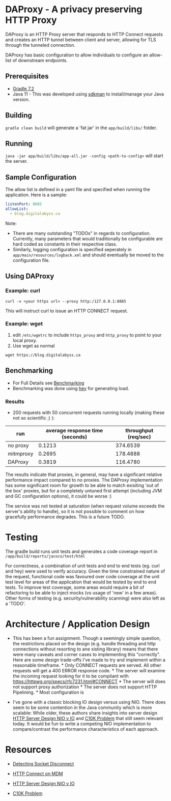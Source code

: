 # DAProxy - A privacy preserving HTTP Proxy

DAProxy is an HTTP Proxy server that responds to HTTP Connect requests and creates an HTTP tunnel between client and server, allowing for TLS through the tunneled connection.

DAProxy has basic configuration to allow individuals to configure an allow-list of downstream endpoints.

## Prerequisites 

* [Gradle 7.2](https://gradle.org/)
* Java 11 - This was developed using [sdkman](https://sdkman.io/) to install/manage your Java version.

## Building

`gradle clean build` will generate a 'fat jar' in the `app/build/libs/` folder.

## Running

`java -jar app/build/libs/app-all.jar -config <path-to-config>` will start the server.

## Sample Configuration

The allow list is defined in a yaml file and specified when running the application. 
Here is a sample:

```yaml
listenPort: 8085
allowList:
  - blog.digitalabyss.ca
```

Note: 
* There are many outstanding "TODOs" in regards to configuration.  Currently, many parameters that would traditionally be configurable are hard coded as constants in their respective class.
* Similarly, logging configuration is specified seperately in `app/main/resources/logback.xml` and should eventually be moved to the configuration file.


## Using DAProxy
### Example: curl
```
curl -v <your https url> --proxy http:/127.0.0.1:8085
```
This will instruct curl to issue an HTTP CONNECT request.
### Example: wget
1. edit `/etc/wgetrc` to include `https_proxy` and `http_proxy` to point to your local proxy.
2. Use wget as normal

```
wget https://blog.digitalabyss.ca
```


## Benchmarking

* For Full Details see [Benchmarking](docs/Benchmarking.md)
* Benchmarking was done using [hey](https://github.com/rakyll/hey) for generating load.

### Results

* 200 requests with 50 concurrent requests running locally (making these not so scientific ;) ):

| run | average response time (seconds) | throughput (req/sec) |
| --- | ------------------------------ | -------------------- |
| no proxy | 0.1213 | 374.6539 |
| mitmproxy | 0.2695 | 178.4888 |
| DAProxy | 0.3819 | 116.4780 |

The results indicate that proxies, in general, may have a significant relative performance impact compared to no proxies.  The DAProxy implementation has some significant room for growth to be able to match exisiting 'out of the box' proxies, but for a completely untuned  first attempt (including JVM and GC configuration options), it could be worse :)

The service was not tested at saturation (when request volume exceeds the server's ability to handle), so it is not possible to comment on how gracefully performance degrades.  This is a future TODO.

# Testing

The gradle build runs unit tests and generates a code coverage report in `/app/build/reports/jacoco/test/html`

For correctness, a combination of unit tests and end to end tests (eg. curl and hey) were used to verify accuracy.  Given the time constrained nature of the request, functional code was favoured over code coverage at the unit test level for areas of the application that would be tested by end to end tests.  To improve test coverage, some areas would require a bit of refactoring to be able to inject mocks (vs usage of 'new' in a few areas). Other forms of testing (e.g. security/vulnerability scanning) were also left as a 'TODO'.


# Architecture / Application Design

* This has been a fun assignment.  Though a seemingly simple question, the restrictions placed on the design (e.g. handle threading and http connections without resorting to ane xisting library) means that there were many caveats and corner cases to implementing this "correctly".  Here are some design trade-offs I've made to try and implement within a reasonable timeframe.
        * Only CONNECT requests are served.  All other requests will get a 400 ERROR response code.
        * The server will examine the incoming request looking for it to be compliant with https://httpwg.org/specs/rfc7231.html#CONNECT
        * The server will does not support proxy authorization
        * The server does not support HTTP Pipelining.
        * Most configuration is 
        

* I've gone with a classic blocking IO design versus using NIO. There does seem to be some contention in the Java community which is more scalable:  While older, these authors share insights into server design [HTTP Server Design NIO v IO](http://beefchunk.com/documentation/network/programming/tymaPaulMultithreaded.pdf) and [C10K Problem](http://www.kegel.com/c10k.html#top) that still seem relevant today.  It would be fun to write a competing NIO implementation to compare/contrast the performance characteristics of each approach.


# Resources

* [Detecting Socket Disconnect](https://stackoverflow.com/questions/12243765/java-handling-socket-disconnection/12244232#12244232)
* [HTTP Connect on MDM](https://developer.mozilla.org/en-US/docs/Web/HTTP/Methods/CONNECT)

* [HTTP Server Design NIO v IO](http://beefchunk.com/documentation/network/programming/tymaPaulMultithreaded.pdf)
* [C10K Problem](http://www.kegel.com/c10k.html#top)